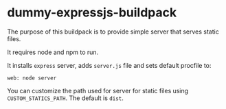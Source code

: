 # dummy-expressjs-buildpack

The purpose of this buildpack is to provide simple server that serves static
files.

It requires node and npm to run.

It installs `express` server, adds `server.js` file and sets default procfile
to:

    web: node server

You can customize the path used for server for static files using
`CUSTOM_STATICS_PATH`. The default is `dist`.
